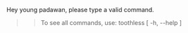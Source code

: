 Hey young padawan, please type a valid command.
>> To see all commands, use: toothless [ -h, --help ]
